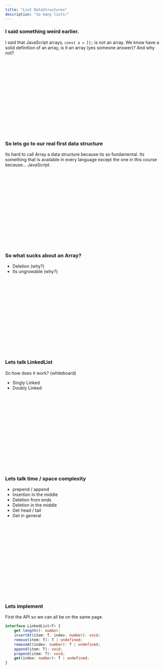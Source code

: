 ```yaml
---
title: "List DataStructures"
description: "So many lists!"
---
```


### I said something weird earlier.
I said that JavaScript arrays, `const a = [];` is not an array.  We know have a
solid definition of an array, is it an array (yes someone answer)?  And why
not?

<br/>
<br/>
<br/>
<br/>
<br/>
<br/>
<br/>
<br/>
<br/>
<br/>
<br/>
<br/>
<br/>
<br/>

### So lets go to our real first data structure
Its hard to call Array a data structure because its so fundamental.  Its
something that is available in every language except the one in this course
because... JavaScript.

<br/>
<br/>
<br/>
<br/>
<br/>
<br/>
<br/>
<br/>
<br/>
<br/>
<br/>
<br/>
<br/>
<br/>

### So what sucks about an Array?
* Deletion (why?)
* Its ungrowable (why?)

<br/>
<br/>
<br/>
<br/>
<br/>
<br/>
<br/>
<br/>
<br/>
<br/>
<br/>
<br/>
<br/>
<br/>

### Lets talk LinkedList
So how does it work? (whiteboard)
* Singly Linked
* Doubly Linked

<br/>
<br/>
<br/>
<br/>
<br/>
<br/>
<br/>
<br/>
<br/>
<br/>
<br/>
<br/>
<br/>
<br/>

### Lets talk time / space complexity
* prepend / append
* Insertion in the middle
* Deletion from ends
* Deletion in the middle
* Get head / tail
* Get in general

<br/>
<br/>
<br/>
<br/>
<br/>
<br/>
<br/>
<br/>
<br/>
<br/>
<br/>
<br/>
<br/>
<br/>

### Lets implement
First the API so we can all be on the same page.

```typescript
interface LinkedList<T> {
    get length(): number;
    insertAt(item: T, index: number): void;
    remove(item: T): T | undefined;
    removeAt(index: number): T | undefined;
    append(item: T): void;
    prepend(item: T): void;
    get(index: number): T | undefined;
}
```

<br/>
<br/>
<br/>
<br/>
<br/>
<br/>
<br/>
<br/>
<br/>
<br/>
<br/>
<br/>
<br/>
<br/>

